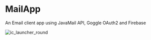 # MailApp
An Email client app using JavaMail API, Goggle OAuth2 and Firebase

![ic_launcher_round](https://user-images.githubusercontent.com/36740540/81911470-fbf14380-95ea-11ea-8331-e014c692cc75.png)


